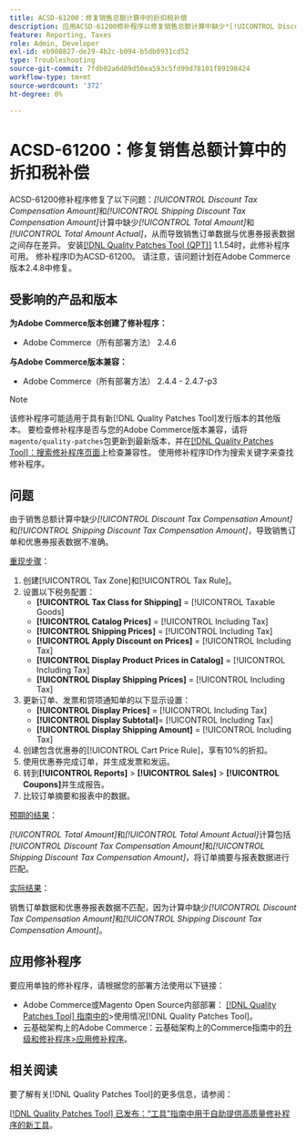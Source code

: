 ```yaml
---
title: ACSD-61200：修复销售总额计算中的折扣税补偿
description: 应用ACSD-61200修补程序以修复销售总额计算中缺少*[!UICONTROL Discount Tax Compensation Amount]*和*[!UICONTROL Shipping Discount Tax Compensation Amount]*而导致销售订单数据与优惠券报表数据不一致的Adobe Commerce问题。
feature: Reporting, Taxes
role: Admin, Developer
exl-id: eb908827-de29-4b2c-b094-b5db0931cd52
type: Troubleshooting
source-git-commit: 7fdb02a6d89d50ea593c5fd99d78101f89198424
workflow-type: tm+mt
source-wordcount: '372'
ht-degree: 0%

---
```


# ACSD-61200：修复销售总额计算中的折扣税补偿

ACSD-61200修补程序修复了以下问题：*[!UICONTROL Discount Tax Compensation Amount]*&#x200B;和&#x200B;*[!UICONTROL Shipping Discount Tax Compensation Amount]*&#x200B;计算中缺少&#x200B;*[!UICONTROL Total Amount]*&#x200B;和&#x200B;*[!UICONTROL Total Amount Actual]*，从而导致销售订单数据与优惠券报表数据之间存在差异。 安装[[!DNL Quality Patches Tool (QPT)]](/help/tools/quality-patches-tool/quality-patches-tool-to-self-serve-quality-patches.md) 1.1.54时，此修补程序可用。 修补程序ID为ACSD-61200。 请注意，该问题计划在Adobe Commerce版本2.4.8中修复。

## 受影响的产品和版本

**为Adobe Commerce版本创建了修补程序：**

- Adobe Commerce（所有部署方法） 2.4.6

**与Adobe Commerce版本兼容：**

- Adobe Commerce（所有部署方法） 2.4.4 - 2.4.7-p3

>[!NOTE]
>
>该修补程序可能适用于具有新[!DNL Quality Patches Tool]发行版本的其他版本。 要检查修补程序是否与您的Adobe Commerce版本兼容，请将`magento/quality-patches`包更新到最新版本，并在[[!DNL Quality Patches Tool]：搜索修补程序页面](https://experienceleague.adobe.com/tools/commerce-quality-patches/index.html)上检查兼容性。 使用修补程序ID作为搜索关键字来查找修补程序。

## 问题

由于销售总额计算中缺少&#x200B;*[!UICONTROL Discount Tax Compensation Amount]*&#x200B;和&#x200B;*[!UICONTROL Shipping Discount Tax Compensation Amount]*，导致销售订单和优惠券报表数据不准确。

<u>重现步骤</u>：

1. 创建[!UICONTROL Tax Zone]和[!UICONTROL Tax Rule]。
1. 设置以下税务配置：
   - **[!UICONTROL Tax Class for Shipping]** = [!UICONTROL Taxable Goods]
   - **[!UICONTROL Catalog Prices]** = [!UICONTROL Including Tax]
   - **[!UICONTROL Shipping Prices]** = [!UICONTROL Including Tax]
   - **[!UICONTROL Apply Discount on Prices]** = [!UICONTROL Including Tax]
   - **[!UICONTROL Display Product Prices in Catalog]** = [!UICONTROL Including Tax]
   - **[!UICONTROL Display Shipping Prices]** = [!UICONTROL Including Tax]
1. 更新订单、发票和贷项通知单的以下显示设置：
   - **[!UICONTROL Display Prices]** = [!UICONTROL Including Tax]
   - **[!UICONTROL Display Subtotal]**= [!UICONTROL Including Tax]
   - **[!UICONTROL Display Shipping Amount]** = [!UICONTROL Including Tax]
1. 创建包含优惠券的[!UICONTROL Cart Price Rule]，享有10%的折扣。
1. 使用优惠券完成订单，并生成发票和发运。
1. 转到&#x200B;**[!UICONTROL Reports]** > **[!UICONTROL Sales]** > **[!UICONTROL Coupons]**&#x200B;并生成报告。
1. 比较订单摘要和报表中的数据。

<u>预期的结果</u>：

*[!UICONTROL Total Amount]*&#x200B;和&#x200B;*[!UICONTROL Total Amount Actual]*&#x200B;计算包括&#x200B;*[!UICONTROL Discount Tax Compensation Amount]*&#x200B;和&#x200B;*[!UICONTROL Shipping Discount Tax Compensation Amount]*，将订单摘要与报表数据进行匹配。

<u>实际结果</u>：

销售订单数据和优惠券报表数据不匹配，因为计算中缺少&#x200B;*[!UICONTROL Discount Tax Compensation Amount]*&#x200B;和&#x200B;*[!UICONTROL Shipping Discount Tax Compensation Amount]*。

## 应用修补程序

要应用单独的修补程序，请根据您的部署方法使用以下链接：

- Adobe Commerce或Magento Open Source内部部署： [[!DNL Quality Patches Tool] 指南中的](/help/tools/quality-patches-tool/usage.md)>使用情况[!DNL Quality Patches Tool]。
- 云基础架构上的Adobe Commerce：云基础架构上的Commerce指南中的[升级和修补程序>应用修补程序](https://experienceleague.adobe.com/docs/commerce-cloud-service/user-guide/develop/upgrade/apply-patches.html)。

## 相关阅读

要了解有关[!DNL Quality Patches Tool]的更多信息，请参阅：

[[!DNL Quality Patches Tool] 已发布：“工具”指南中用于自助提供高质量修补程序的新工具](https://experienceleague.adobe.com/en/docs/commerce-operations/tools/quality-patches-tool/quality-patches-tool-to-self-serve-quality-patches)。
